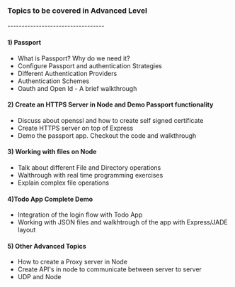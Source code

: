<h3>Topics to be covered in Advanced Level</h3>
----------------------------------
<h4>1) Passport</h4>
<ul>
 <li> What is Passport? Why do we need it?</li>
 <li> Configure Passport and authentication Strategies</li>
 <li> Different Authentication Providers</li>
 <li> Authentication Schemes</li>
 <li> Oauth and Open Id - A brief walkthrough</li>
</ul>

<h4>2) Create an HTTPS Server in Node and Demo Passport functionality</h4>
<ul>
<li> Discuss about openssl and how to create self signed certificate</li>
<li> Create HTTPS server on top of Express</li>
<li> Demo the passport app. Checkout the code and walkthrough</li>
</ul> 

<h4>3) Working with files on Node</h4>
<ul>
 <li> Talk about different File and Directory operations</li> 
 <li> Walthrough with real time programming exercises</li>
 <li> Explain complex file operations</li>
</ul>

<h4>4)Todo App Complete Demo</h4>
<ul>
 <li> Integration of the login flow with Todo App</li>
 <li> Working with JSON files and walkhtrough of the app with Express/JADE layout</li>
</ul>
  
<h4>5) Other Advanced Topics</h4>
<ul>
 <li> How to create a Proxy server in Node</li>
 <li> Create API's in node to communicate between server to server</li>
 <li> UDP and Node</li>
</ul>

 
